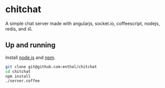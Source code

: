 # chitchat
A simple chat server made with angularjs, socket.io, coffeescript, nodejs, redis, and ॐ.

## Up and running

Install [node.js](http://nodejs.org/download/) and [npm](http://howtonode.org/introduction-to-npm).

```sh
git clone git@github.com:enthal/chitchat
cd chitchat
npm install
./server.coffee
```
